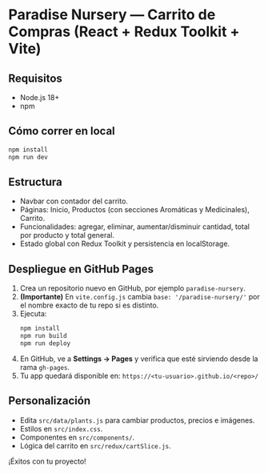 # Paradise Nursery — Carrito de Compras (React + Redux Toolkit + Vite)

## Requisitos
- Node.js 18+
- npm

## Cómo correr en local
```bash
npm install
npm run dev
```

## Estructura
- Navbar con contador del carrito.
- Páginas: Inicio, Productos (con secciones Aromáticas y Medicinales), Carrito.
- Funcionalidades: agregar, eliminar, aumentar/disminuir cantidad, total por producto y total general.
- Estado global con Redux Toolkit y persistencia en localStorage.

## Despliegue en GitHub Pages
1. Crea un repositorio nuevo en GitHub, por ejemplo `paradise-nursery`.
2. **(Importante)** En `vite.config.js` cambia `base: '/paradise-nursery/'` por el nombre exacto de tu repo si es distinto.
3. Ejecuta:
   ```bash
   npm install
   npm run build
   npm run deploy
   ```
4. En GitHub, ve a **Settings → Pages** y verifica que esté sirviendo desde la rama `gh-pages`.
5. Tu app quedará disponible en: `https://<tu-usuario>.github.io/<repo>/`

## Personalización
- Edita `src/data/plants.js` para cambiar productos, precios e imágenes.
- Estilos en `src/index.css`.
- Componentes en `src/components/`.
- Lógica del carrito en `src/redux/cartSlice.js`.

¡Éxitos con tu proyecto!
